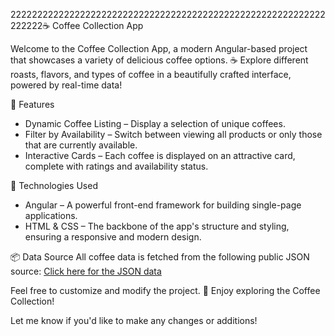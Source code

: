 22222222222222222222222222222222222222222222222222222222222222222☕️ Coffee Collection App

Welcome to the Coffee Collection App, a modern Angular-based project that showcases a variety of delicious coffee options. ☕ Explore different roasts, flavors, and types of coffee in a beautifully crafted interface, powered by real-time data!

🌟 Features
* Dynamic Coffee Listing – Display a selection of unique coffees.
* Filter by Availability – Switch between viewing all products or only those that are currently available.
* Interactive Cards – Each coffee is displayed on an attractive card, complete with ratings and availability status.
  
🚀 Technologies Used
* Angular – A powerful front-end framework for building single-page applications.
* HTML & CSS – The backbone of the app's structure and styling, ensuring a responsive and modern design.
  
📦 Data Source
All coffee data is fetched from the following public JSON source:
[Click here for the JSON data](https://raw.githubusercontent.com/devchallenges-io/web-project-ideas/main/front-end-projects/data/simple-coffee-listing-data.json)

Feel free to customize and modify the project. 🍵 Enjoy exploring the Coffee Collection!

Let me know if you'd like to make any changes or additions!
